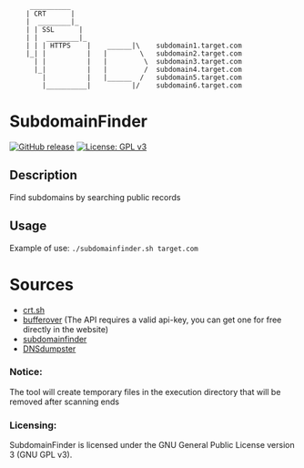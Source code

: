 ```shell
     __________
    | CRT      |
    |  ________|_
    | | SSL      |
    | |  ________|_
    | | | HTTPS    |    ______|\    subdomain1.target.com
    |_| |          |   |        \   subdomain2.target.com
      | |          |   |         \  subdomain3.target.com
      |_|          |   |         /  subdomain4.target.com
        |          |   |______  /   subdomain5.target.com
        |__________|          |/    subdomain6.target.com
```
# SubdomainFinder

[![GitHub release](https://img.shields.io/github/v/release/matthernet/SubdomainCertificate)](https://github.com/matthernet/SubdomainCertificate/releases/)
[![License: GPL v3](https://img.shields.io/github/license/matthernet/SubdomainFinder)](https://img.shields.io/github/license/matthernet/SubdomainFinder)

## Description
Find subdomains by searching public records

## Usage
Example of use: `./subdomainfinder.sh target.com`

# Sources 
- [crt.sh](https://crt.sh)
- [bufferover](https://tls.bufferover.run/) (The API requires a valid api-key, you can get one for free directly in the website)
- [subdomainfinder](https://subdomainfinder.c99.nl)
- [DNSdumpster](https://dnsdumpster.com)

### Notice:
The tool will create temporary files in the execution directory that will be removed after scanning ends

### Licensing:
SubdomainFinder is licensed under the GNU General Public License version 3 (GNU GPL v3).
